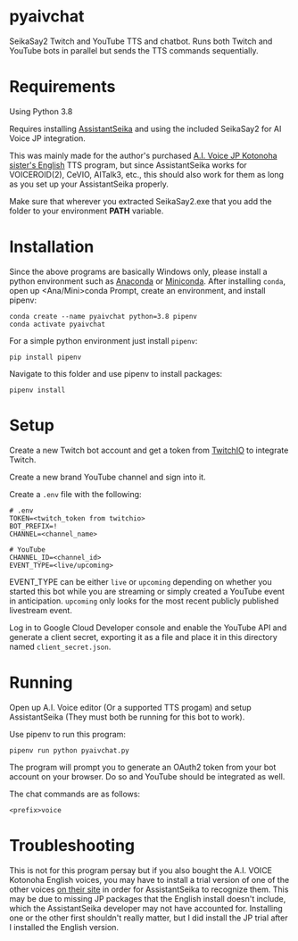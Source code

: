 # pyaivchat
SeikaSay2 Twitch and YouTube TTS and chatbot. Runs both Twitch and YouTube bots in
parallel but sends the TTS commands sequentially.

# Requirements
Using Python 3.8

Requires installing [AssistantSeika](https://hgotoh.jp/wiki/doku.php/documents/voiceroid/assistantseika/assistantseika-001a)
and using the included SeikaSay2 for AI Voice JP integration.

This was mainly made for the author's purchased [A.I. Voice JP Kotonoha sister's English](https://aivoice.jp/kotonoha/en/)
TTS program, but since AssistantSeika works for VOICEROID(2), CeVIO, AITalk3, etc., this should also work for them
as long as you set up your AssistantSeika properly.

Make sure that wherever you extracted SeikaSay2.exe that you add the folder to your
environment **PATH** variable.

# Installation

Since the above programs are basically Windows only, please install a python environment such as
[Anaconda](https://www.anaconda.com/download/) or
[Miniconda](https://docs.conda.io/en/latest/miniconda.html). 
After installing `conda`, open up \<Ana/Mini\>conda Prompt, create an environment, and install pipenv:
```
conda create --name pyaivchat python=3.8 pipenv
conda activate pyaivchat
```

For a simple python environment just install `pipenv`:
```
pip install pipenv
```

Navigate to this folder and use pipenv to install packages:

```
pipenv install
```

# Setup

Create a new Twitch bot account and get a token from [TwitchIO](https://github.com/TwitchIO/TwitchIO) to integrate Twitch.

Create a new brand YouTube channel and sign into it.

Create a `.env` file with the following:

```
# .env
TOKEN=<twitch_token from twitchio>
BOT_PREFIX=!
CHANNEL=<channel_name>

# YouTube
CHANNEL_ID=<channel_id>
EVENT_TYPE=<live/upcoming>
```

EVENT\_TYPE can be either `live` or `upcoming` depending on whether you started this bot while you are
streaming or simply created a YouTube event in anticipation. `upcoming` only looks for the most recent
publicly published livestream event.

Log in to Google Cloud Developer console and enable the YouTube API and 
generate a client secret, exporting it as a file and place it in this directory named `client_secret.json`.

# Running

Open up A.I. Voice editor (Or a supported TTS progam) and setup AssistantSeika (They must both be running for
this bot to work).

Use pipenv to run this program:

```
pipenv run python pyaivchat.py
```

The program will prompt you to generate an OAuth2 token from your bot account on your browser. Do so and
YouTube should be integrated as well.

The chat commands are as follows:
```
<prefix>voice
```

# Troubleshooting

This is not for this program persay but if you also bought the A.I. VOICE Kotonoha English voices, you
may have to install a trial version of one of the other voices [on their site](https://aivoice.jp/member/downloads/trial) in order for
AssistantSeika to recognize them. This may be due to missing JP packages that the English
install doesn't include, which the AssistantSeika developer may not have accounted for. Installing one or the other first
shouldn't really matter, but I did install the JP trial after I installed the English version.
